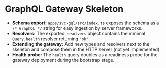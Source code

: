 # GraphQL Gateway Skeleton

- **Schema export:** `apps/svc-gql/src/index.ts` exposes the schema as a `/* GraphQL */` string for easy ingestion by server frameworks.
- **Resolvers:** The exported `resolvers` object contains the minimal `Query.health` resolver returning `"ok"`.
- **Extending the gateway:** Add new types and resolvers next to the skeleton and compose them in the HTTP server (not yet implemented).
- **Health probe:** The `health` query doubles as a readiness probe for the gateway deployment during the bootstrap stage.
